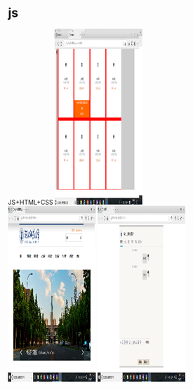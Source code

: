 # js
JS+HTML+CSS
<img src="https://github.com/zhangqiang216/js/blob/master/%E5%B0%8F%E7%B1%B3.png" height="400" width="200"/>
<img src="https://github.com/zhangqiang216/js/blob/master/shida.png" height="400" width="200"/>
<img src="https://github.com/zhangqiang216/js/blob/master/QQ.png" height="400" width="200"/>

